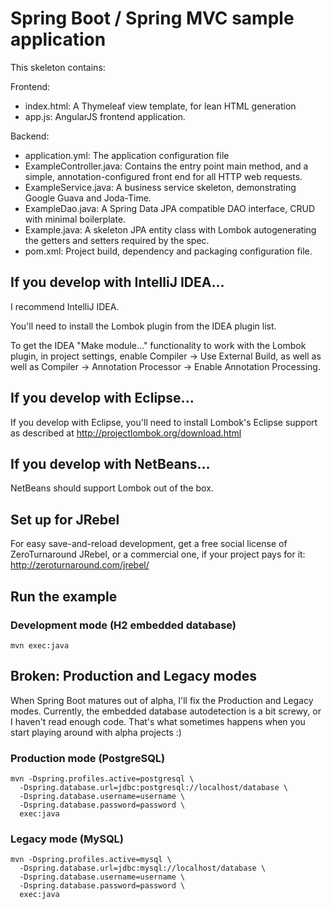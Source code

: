 # Spring Boot / Spring MVC sample application

This skeleton contains:

Frontend:

* index.html: A Thymeleaf view template, for lean HTML generation
* app.js: AngularJS frontend application.

Backend:

* application.yml: The application configuration file
* ExampleController.java: Contains the entry point main method, and a simple, annotation-configured front end for all HTTP web requests.
* ExampleService.java: A business service skeleton, demonstrating Google Guava and Joda-Time.
* ExampleDao.java: A Spring Data JPA compatible DAO interface, CRUD with minimal boilerplate.
* Example.java: A skeleton JPA entity class with Lombok autogenerating the getters and setters required by the spec.
* pom.xml: Project build, dependency and packaging configuration file.

## If you develop with IntelliJ IDEA...

I recommend IntelliJ IDEA.

You'll need to install the Lombok plugin from the IDEA plugin list.

To get the IDEA "Make module..." functionality to work with the Lombok plugin, in project settings,
enable Compiler -> Use External Build, as well as well as Compiler -> Annotation Processor -> Enable Annotation Processing.

## If you develop with Eclipse...

If you develop with Eclipse, you'll need to install Lombok's Eclipse support
as described at http://projectlombok.org/download.html

## If you develop with NetBeans...

NetBeans should support Lombok out of the box.

## Set up for JRebel

For easy save-and-reload development, get a free social license of ZeroTurnaround
JRebel, or a commercial one, if your project pays for it: http://zeroturnaround.com/jrebel/

## Run the example

### Development mode (H2 embedded database)

    mvn exec:java

## Broken: Production and Legacy modes

When Spring Boot matures out of alpha, I'll fix the Production and Legacy modes.
Currently, the embedded database autodetection is a bit screwy, or I haven't read enough code.
That's what sometimes happens when you start playing around with alpha projects :)

### Production mode (PostgreSQL)

    mvn -Dspring.profiles.active=postgresql \
      -Dspring.database.url=jdbc:postgresql://localhost/database \
      -Dspring.database.username=username \
      -Dspring.database.password=password \
      exec:java

### Legacy mode (MySQL)

    mvn -Dspring.profiles.active=mysql \
      -Dspring.database.url=jdbc:mysql://localhost/database \
      -Dspring.database.username=username \
      -Dspring.database.password=password \
      exec:java
